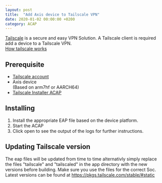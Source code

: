 ```yaml
---
layout: post
title:  "Add Axis device to Tailscale VPN"
date: 2020-01-02 00:00:00 +0200
category: ACAP
---
```

[Tailscale](https://tailscale.com/) is a secure and easy VPN Solution.  A Tailscale client is required add a device to a Tailscale VPN.  
[How tailscale works](https://tailscale.com/blog/how-tailscale-works/)

## Prerequisite
- [Tailscale account](https://tailscale.com/)
- Axis device  
(Based on arm7hf or AARCH64)
- [Tailscale Installer ACAP](https://www.dropbox.com/s/rcg10via69gye1l/Tailscale_Installer_ACAP.zip?dl=1)

## Installing
1. Install the appropriate EAP file based on the device platform.  
2. Start the ACAP
3. Click open to see the output of the logs for further instructions.

## Updating Tailscale version

The eap files will be updated from time to time alternativly simply replace the files "tailscale" and "tailscaled" in the app directory with the new versions before building.
Make sure you use the files for the correct Soc.
Latest versions can be found at https://pkgs.tailscale.com/stable/#static






